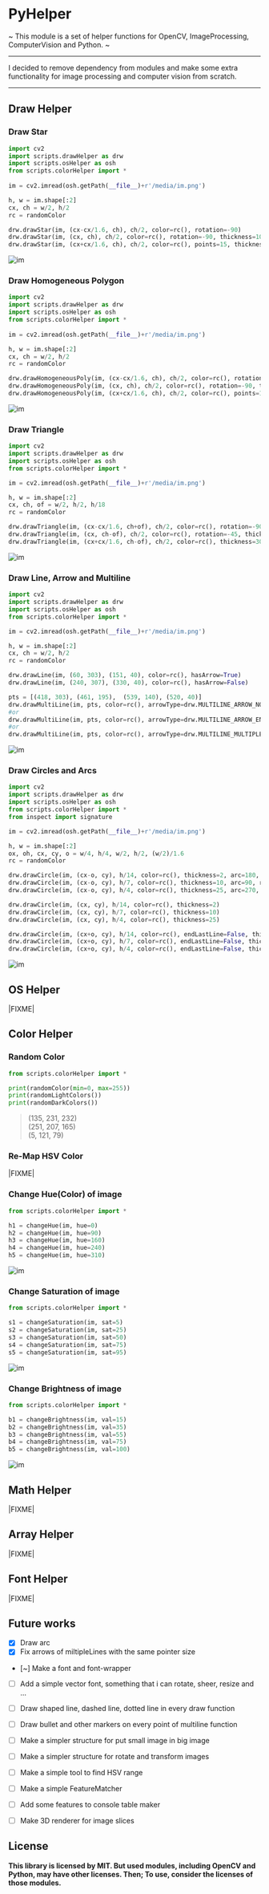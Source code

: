 # PyHelper
~
This module is a set of helper functions for OpenCV, ImageProcessing, ComputerVision and Python.
~
___

I decided to remove dependency from modules and make some extra functionality for image processing and computer vision from scratch.

___


## Draw Helper
### Draw Star

~~~python
import cv2
import scripts.drawHelper as drw
import scripts.osHelper as osh
from scripts.colorHelper import *
 
im = cv2.imread(osh.getPath(__file__)+r'/media/im.png')

h, w = im.shape[:2]
cx, ch = w/2, h/2
rc = randomColor

drw.drawStar(im, (cx-cx/1.6, ch), ch/2, color=rc(), rotation=-90)
drw.drawStar(im, (cx, ch), ch/2, color=rc(), rotation=-90, thickness=10, points=9)
drw.drawStar(im, (cx+cx/1.6, ch), ch/2, color=rc(), points=15, thickness=30)
~~~

![im](showcase/drawStar4.png)

### Draw Homogeneous Polygon

~~~python
import cv2
import scripts.drawHelper as drw
import scripts.osHelper as osh
from scripts.colorHelper import *
 
im = cv2.imread(osh.getPath(__file__)+r'/media/im.png')

h, w = im.shape[:2]
cx, ch = w/2, h/2
rc = randomColor

drw.drawHomogeneousPoly(im, (cx-cx/1.6, ch), ch/2, color=rc(), rotation=-90)
drw.drawHomogeneousPoly(im, (cx, ch), ch/2, color=rc(), rotation=-90, thickness=10, points=9)
drw.drawHomogeneousPoly(im, (cx+cx/1.6, ch), ch/2, color=rc(), points=15, thickness=30)
~~~

![im](showcase/drawHomogeneousPoly.png)

### Draw Triangle
~~~python
import cv2
import scripts.drawHelper as drw
import scripts.osHelper as osh
from scripts.colorHelper import *

im = cv2.imread(osh.getPath(__file__)+r'/media/im.png')

h, w = im.shape[:2]
cx, ch, of = w/2, h/2, h/18
rc = randomColor

drw.drawTriangle(im, (cx-cx/1.6, ch+of), ch/2, color=rc(), rotation=-90)
drw.drawTriangle(im, (cx, ch-of), ch/2, color=rc(), rotation=-45, thickness=15)
drw.drawTriangle(im, (cx+cx/1.6, ch-of), ch/2, color=rc(), thickness=30)
~~~

![im](showcase/drawTriangle.png)

### Draw Line, Arrow and Multiline
~~~python
import cv2
import scripts.drawHelper as drw
import scripts.osHelper as osh
from scripts.colorHelper import *

im = cv2.imread(osh.getPath(__file__)+r'/media/im.png')

h, w = im.shape[:2]
cx, ch = w/2, h/2
rc = randomColor

drw.drawLine(im, (60, 303), (151, 40), color=rc(), hasArrow=True)
drw.drawLine(im, (240, 307), (330, 40), color=rc(), hasArrow=False)

pts = [(418, 303), (461, 195),  (539, 140), (520, 40)]
drw.drawMultiLine(im, pts, color=rc(), arrowType=drw.MULTILINE_ARROW_NONE)
#or
drw.drawMultiLine(im, pts, color=rc(), arrowType=drw.MULTILINE_ARROW_END)
#or
drw.drawMultiLine(im, pts, color=rc(), arrowType=drw.MULTILINE_MULTIPLE_ARROW)
~~~

![im](showcase/drawMultiLine.png)

### Draw Circles and Arcs
~~~python
import cv2
import scripts.drawHelper as drw
import scripts.osHelper as osh
from scripts.colorHelper import *
from inspect import signature

im = cv2.imread(osh.getPath(__file__)+r'/media/im.png')

h, w = im.shape[:2]
ox, oh, cx, cy, o = w/4, h/4, w/2, h/2, (w/2)/1.6
rc = randomColor

drw.drawCircle(im, (cx-o, cy), h/14, color=rc(), thickness=2, arc=180, rotation=0)
drw.drawCircle(im, (cx-o, cy), h/7, color=rc(), thickness=10, arc=90, rotation=-90)
drw.drawCircle(im, (cx-o, cy), h/4, color=rc(), thickness=25, arc=270, rotation=-180)

drw.drawCircle(im, (cx, cy), h/14, color=rc(), thickness=2)
drw.drawCircle(im, (cx, cy), h/7, color=rc(), thickness=10)
drw.drawCircle(im, (cx, cy), h/4, color=rc(), thickness=25)

drw.drawCircle(im, (cx+o, cy), h/14, color=rc(), endLastLine=False, thickness=2, arc=180, rotation=0)
drw.drawCircle(im, (cx+o, cy), h/7, color=rc(), endLastLine=False, thickness=10, arc=90, rotation=-90)
drw.drawCircle(im, (cx+o, cy), h/4, color=rc(), endLastLine=False, thickness=25, arc=270, rotation=-180)


~~~

![im](showcase/drawArc.png)

## OS Helper
|FIXME|

## Color Helper
### Random Color
~~~python
from scripts.colorHelper import *

print(randomColor(min=0, max=255))
print(randomLightColors())
print(randomDarkColors())
~~~

>(135, 231, 232)   
>(251, 207, 165)   
>(5, 121, 79)

### Re-Map HSV Color
|FIXME|

### Change Hue(Color) of image
~~~python
from scripts.colorHelper import *

h1 = changeHue(im, hue=0)
h2 = changeHue(im, hue=90)
h3 = changeHue(im, hue=160)
h4 = changeHue(im, hue=240)
h5 = changeHue(im, hue=310)
~~~
![im](showcase/hue.png)

### Change Saturation of image
~~~python
from scripts.colorHelper import *

s1 = changeSaturation(im, sat=5)
s2 = changeSaturation(im, sat=25)
s3 = changeSaturation(im, sat=50)
s4 = changeSaturation(im, sat=75)
s5 = changeSaturation(im, sat=95)
~~~
![im](showcase/sat.png)

### Change Brightness of image
~~~python
from scripts.colorHelper import *

b1 = changeBrightness(im, val=15)
b2 = changeBrightness(im, val=35)
b3 = changeBrightness(im, val=55)
b4 = changeBrightness(im, val=75)
b5 = changeBrightness(im, val=100)
~~~
![im](showcase/bri.png)

## Math Helper
|FIXME|

## Array Helper
|FIXME|

## Font Helper
|FIXME|

## Future works
- [x] Draw arc
- [x] Fix arrows of miltipleLines with the same pointer size
- [~] Make a font and font-wrapper
- [ ] Add a simple vector font, something that i can rotate, sheer, resize and ...
- [ ] Draw shaped line, dashed line, dotted line in every draw function
- [ ] Draw bullet and other markers on every point of multiline function
- [ ] Make a simpler structure for put small image in big image
- [ ] Make a simpler structure for rotate and transform images
- [ ] Make a simple tool to find HSV range
- [ ] Make a simple FeatureMatcher
- [ ] Add some features to console table maker
- [ ] Make 3D renderer for image slices


## License
**This library is licensed by MIT. But used modules, including OpenCV and Python, may have other licenses. Then; To use, consider the licenses of those modules.**